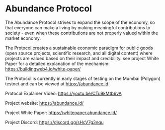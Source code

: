 # Abundance Protocol
The Abundance Protocol strives to expand the scope of the economy, so that everyone can make a living by making meaningful contributions to society - even when these contributions are not properly valued within the market economy.

The Protocol creates a sustainable economic paradigm for public goods (open source projects, scientific research, and all digital content) where projects are valued based on their impact and credibility. see project White Paper for a detailed explanation of the mechanism: https://buildingweb4.io/white-paper/

The Protocol is currently in early stages of testing on the Mumbai (Polygon) testnet and can be viewed at https://abundance.id


Protocol Explainer Video: https://youtu.be/CTu9kMtb6vA

Project website: https://abundance.id/

Project White Paper: https://whitepaper.abundance.id/

Project Discord: https://discord.gg/sHcV7g3nqu
